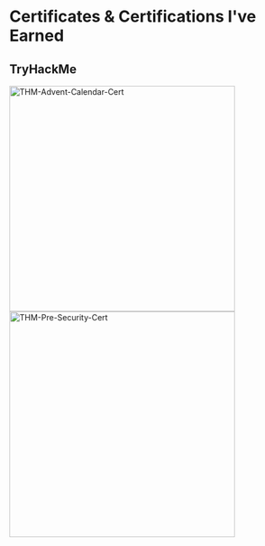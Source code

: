 # Certificates & Certifications I've Earned

## TryHackMe
<img src='https://i.postimg.cc/mZn4fx6J/THM-Advent-Calendar-Cert.png' border='0' width='400' alt='THM-Advent-Calendar-Cert'/>
<img src='https://i.postimg.cc/7ZKZ2dzc/THM-Pre-Security-Cert.png' border='0' width='400' alt='THM-Pre-Security-Cert'/>
